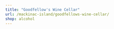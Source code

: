 ```yaml
---
title: "Goodfellow's Wine Cellar"
url: /mackinac-island/goodfellows-wine-cellar/
shop: alcohol
---
```

